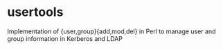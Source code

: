 usertools
=========

Implementation of {user,group}{add,mod,del} in Perl to manage user and group information in Kerberos and LDAP
